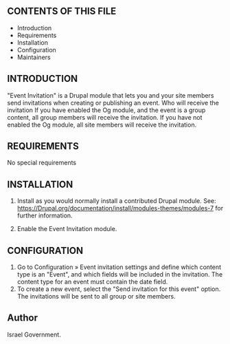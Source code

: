 CONTENTS OF THIS FILE
---------------------
   
 * Introduction
 * Requirements
 * Installation
 * Configuration
 * Maintainers


INTRODUCTION
------------

"Event Invitation" is a Drupal module that lets you and your site members send invitations when creating or publishing an event.
Who will receive the invitation
If you have enabled the Og module, and the event is a group content, all group members will receive the invitation.
If you have not enabled the Og module, all site members will receive the invitation.

REQUIREMENTS
------------

No special requirements


INSTALLATION
------------

1. Install as you would normally install a contributed Drupal module. See:
https://Drupal.org/documentation/install/modules-themes/modules-7 for
further information.

2. Enable the Event Invitation module.
  
CONFIGURATION
-------------

1. Go to Configuration » Event invitation settings and define which content type is an "Event", and which fields will be included in the invitation.
   The content type for an event must contain the date field.
2. To create a new event, select the "Send invitation for this event" option. The invitations will be sent to all group or site members.

Author
------
Israel Government.